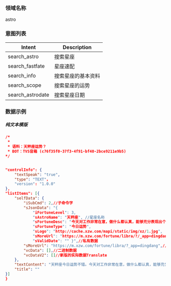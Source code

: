 ### 领域名称
astro


### 意图列表

| Intent    | Description |
| --------- | ----------- |
| search_astro  |    搜索星座  |
|search_fastfate|星座速配|
|search_info|搜索星座的基本资料|
|search_scope|搜索星座的运势|
|search_astrodate|搜索星座日期|
### 数据示例

##### 纯文本模版

```json
/*
 *
 * 语料：天秤座运势？
 * BOT：TVS音箱 (c76f35f0-37f3-4f91-bf40-2bce9211e9b5)
*/ 


"controlInfo": {
	"textSpeak": "true",
	"type": "TEXT"，
	"version": "1.0.0"
},
"listItems": [{
	"selfData": {
		"iSubCmd": 2,//子命令字
		"sJsonData": "{ 
			"iFortuneLevel": 3, 
			"sAstroName": "天秤座", //星座名称
			"sFortuneDesc": "今天对工作非常在意，做什么都认真，能够充分表现出个人能力，偶尔会有思想摇摆的时候，不过很快能回过神来。但要做每件事都不能马虎，都要多检查细节，还有时刻不忘给自己点赞，给自己多点自信心。", 
			"sFortuneType": "今日运势", 
			"sLogo": "http://cache.xzw.com/mapi/static/img/xz/1.jpg", 
			"sMoreUrl": "https://m.xzw.com/fortune/libra/?/_app=dingdang", 
			"sValidDate": "" }",//私有数据
		"sMoreUrl": "https://m.xzw.com/fortune/libra/?_app=dingdang",//跳转的URL
		"vcData": [],//二进制数据
		"vcDataV2": []//新版的实际数据Translate
	},
	"textContent": "天秤座今日运势不错。今天对工作非常在意，做什么都认真，能够充分表现出个人能力，偶尔会有思想摇摆的时候，不过很快能回过神来。",
	"title": ""
}]
}
```



